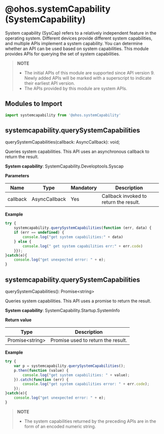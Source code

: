 # @ohos.systemCapability (SystemCapability)

System capability (SysCap) refers to a relatively independent feature in the operating system. Different devices provide different system capabilities, and multiple APIs implement a system capability. You can determine whether an API can be used based on system capabilities. This module provides APIs for querying the set of system capabilities.

> **NOTE**
>
> - The initial APIs of this module are supported since API version 9. Newly added APIs will be marked with a superscript to indicate their earliest API version.
> - The APIs provided by this module are system APIs.


## Modules to Import

```ts
import systemcapability from '@ohos.systemCapability'
```

## systemcapability.querySystemCapabilities

querySystemCapabilities(callback: AsyncCallback<string>): void;

Queries system capabilities. This API uses an asynchronous callback to return the result.

**System capability**: SystemCapability.Developtools.Syscap

**Parameters**

| Name| Type| Mandatory| Description|
| -------- | -------- | -------- | -------- |
| callback | AsyncCallback<string> | Yes| Callback invoked to return the result.|


**Example**

```ts
try {
    systemcapability.querySystemCapabilities(function (err, data) {
    if (err == undefined) {
        console.log("get system capabilities:" + data)
    } else {
        console.log(" get system capabilities err:" + err.code)
    }});
}catch(e){
    console.log("get unexpected error: " + e);
}
```


## systemcapability.querySystemCapabilities

querySystemCapabilities(): Promise&lt;string&gt;

Queries system capabilities. This API uses a promise to return the result.

**System capability**: SystemCapability.Startup.SystemInfo

**Return value**

| Type| Description|
| -------- | -------- |
| Promise&lt;string&gt; | Promise used to return the result.|

**Example**

```ts
try {
    var p = systemcapability.querySystemCapabilities();
    p.then(function (value) {
        console.log("get system capabilities: " + value);
    }).catch(function (err) {
        console.log("get system capabilities error: " + err.code);
    });
}catch(e){
    console.log("get unexpected error: " + e);
}
```


> **NOTE**
> - The system capabilities returned by the preceding APIs are in the form of an encoded numeric string.
